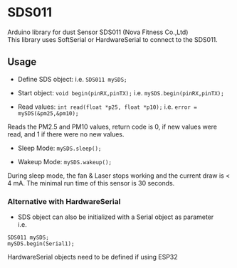 # SDS011  
  
Arduino library for dust Sensor SDS011 (Nova Fitness Co.,Ltd)  
This library uses SoftSerial or HardwareSerial to connect to the SDS011.  
  
## Usage

* Define SDS object:
i.e. ```SDS011 mySDS;```
  
* Start object:
```void begin(pinRX,pinTX);```
i.e. ```mySDS.begin(pinRX,pinTX);```
  
* Read values:
```int read(float *p25, float *p10);```
i.e. ```error = mySDS(&pm25,&pm10);```
  
Reads the PM2.5 and PM10 values, return code is 0, if new values were read, and 1 if there were no new values.

* Sleep Mode:
```mySDS.sleep();```

* Wakeup Mode:
```mySDS.wakeup();```
  
During sleep mode, the fan & Laser stops working and the current draw is < 4 mA. The minimal run time of this sensor is 30 seconds.

### Alternative with HardwareSerial
* SDS object can also be initialized with a Serial object as parameter  
i.e.
```
SDS011 mySDS;
mySDS.begin(Serial1);
```
HardwareSerial objects need to be defined if using ESP32
